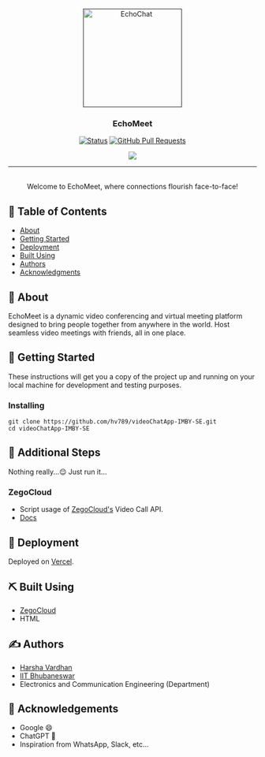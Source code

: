 <p align="center">
  <a href="" rel="noopener">
 <img width=200px height=200px src="https://i.imgur.com/guMxWGg.png" alt="EchoChat"></a>
</p>

<h3 align="center">EchoMeet</h3>

<div align="center">

  [![Status](https://img.shields.io/badge/status-active-success.svg)]()
  [![GitHub Pull Requests](https://img.shields.io/github/issues-pr/kylelobo/The-Documentation-Compendium.svg)](https://github.com/kylelobo/The-Documentation-Compendium/pulls)

</div>

<!--tech stack icons-->
<p align="center">
  <a href="https://skillicons.dev">
    <img src="https://skillicons.dev/icons?i=html,js,git,vscode,vercel&perline=14" />
  </a>
</p>

---

<p align="center">
    <br> 
  Welcome to EchoMeet, where connections flourish face-to-face!
</p>


## 📝 Table of Contents
- [About](#about)
- [Getting Started](#getting_started)
- [Deployment](#deployment)
- [Built Using](#built_using)
- [Authors](#authors)
- [Acknowledgments](#acknowledgement)

## 🧐 About <a name = "about"></a>
EchoMeet is a dynamic video conferencing and virtual meeting platform designed to bring people together from anywhere in the world. Host seamless video meetings with friends, all in one place.

## 🏁 Getting Started <a name = "getting_started"></a>
These instructions will get you a copy of the project up and running on your local machine for development and testing purposes.
### Installing

```
git clone https://github.com/hv789/videoChatApp-IMBY-SE.git
cd videoChatApp-IMBY-SE
```

## 🔧 Additional Steps

Nothing really...😌
Just run it...

### ZegoCloud
- Script usage of [ZegoCloud's](https://www.zegocloud.com/) Video Call API.
- [Docs](https://www.zegocloud.com/docs)

## 🚀 Deployment <a name = "deployment"></a>
Deployed on [Vercel](https://vercel.com/).

## ⛏️ Built Using <a name = "built_using"></a>
- [ZegoCloud](https://www.zegocloud.com/product/video-call)
- HTML

## ✍️ Authors <a name = "authors"></a>
- [Harsha Vardhan](https://hv789.vercel.app/)
- [IIT Bhubaneswar](https://www.iitbbs.ac.in/)
- Electronics and Communication Engineering (Department)

## 🎉 Acknowledgements <a name = "acknowledgement"></a>
- Google 😄
- ChatGPT 🤖
- Inspiration from WhatsApp, Slack, etc...
